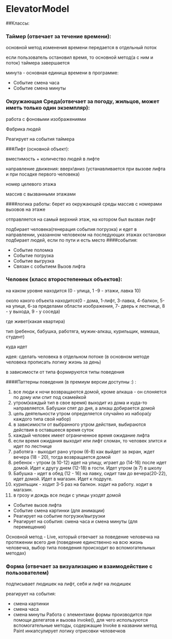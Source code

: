 # ElevatorModel
##Классы:
### Таймер (отвечает за течение времени):
основной метод изменения времени передается в отдельный поток

если пользователь остановил время, то основной метод(а с ним и поток) таймера завершается

минута - основная единица времени в программе:

- Событие смена часа
- Событие смена минуты

### Окружающая Среда(отвечает за погоду, жильцов, может иметь только один экземпляр):

работа с фоновыми изображениями

Фабрика людей

Реагирует на события таймера

###Лифт (основной объект):

вместимость + количество людей в лифте

направление движения: вверх\вниз (устанавливается при вызове лифта и при посадке первого человека)

номер целевого этажа

массив с вызванными этажами

####логика работы:
берет из окружающей среды массив с номерами вызовов на этаже

отправляется на самый верхний этаж, на котором был вызван лифт

подбирает человека(генерация события погрузка) и едет в направлении, указанном человеком на последующих этажах остановки подбирает людей, если по пути и есть место
####события:
- Событие поломка
- Событие погрузка
- Событие выгрузка
- Связан с событием Вызов лифта

### Человек (класс второстепенных объектов):

на каком уровне находится (0 - улица, 1 -9 - этажи, лавка 10)

около какого объекта находится(0 - дома, 1-лифт, 3-лавка, 4-балкон, 5-на улице, 6-за пределами области изображения, 7- дверь к лестнице, 8 - у выхода, 9 - у соседа)

где живет(какая квартира)

тип (ребенок, бабушка, работяга, мужик-алкаш, курильщик, мамаша, студент)

куда идет

идея: сделать человека в отдельном потоке (в основном методе человека прописать логику жизнь за день)

в зависимости от типа формируются типы поведения

####Паттерны поведения (в премиум версии доступны :) :
1. все люди к ночи возвращаются домой, кроме алкаша - он слоняется по дому или спит под скамейкой
2. утром(каждый тип в свое время) выходит из дома и куда-то направляется. Бабушки спят до дня, а алкаш добирается домой
3. цель деятельности утром определяется случайно из набора(у каждого типа свой набор)
4. в зависимости от выбранного утром действия, выбираются действия в оставшееся время суток
5. каждый человек имеет ограниченное время ожидание лифта
6. если время ожидания выходит или лифт сломан, то человек злится и идет по лестнице
7. работяга - выходит рано утром (6-8) как выйдет за экран, ждет вечера (18 - 20), тогда возвращается домой
8.  ребенок - утром (в 10-12) идет на улицу, играет до (14-16) после идет домой. Идет к другу днем (12-18) в гости. Идет утром (в 7) в школу
9. Бабушка - идет в обед (12 - 16) на лавку, сидит там до вечера(20-22), идет домой. Идет в магазин. Идет к подруге.
10. курильщик - ходит 3-5 раз на балкон. ходит на работу. ходит в магазин.
11. в грозу и дождь все люди с улицы уходят домой

- Событие вызов лифта
- Событие смена картинки (для анимации)
- Реагирует на событие погрузки/выгрузки
- Реагирует на события: смена часа и смена минуты (для перемещения)

Основной метод - Live, который отвечает за поведение человечка на протяжении всего дня (поведение единственно на всю жизнь человечка, выбор типа поведения происходит во вспомогательных методах)

### Форма (отвечает за визуализацию и взаимодействие с пользователем)

подписывает людишек на лифт, себя и лифт на людишек

реагирует на события:
- смена картинки
- смена часа
- смена минуты
Работа с элементами формы производится при помощи делегатов и вызова invoke(), для чего используются вспомогательные методы, содержащие Invoke в названии метод Paint инкапсулирует логику отрисовки человечков
